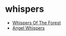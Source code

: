# whispers

 * [Whispers Of The Forest](../../index/w/whispers-of-the-forest-200233.json)
 * [Angel Whispers](../../index/a/angel-whispers.json)
